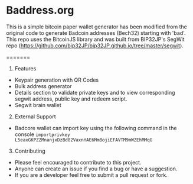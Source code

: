 # Baddress.org

This is a simple bitcoin paper wallet generator has been modified from the original code to generate Badcoin addresses (Bech32) starting with 'bad'. This repo uses the BitcoinJS library and was built from BIP32JP's SegWit repo (https://github.com/bip32JP/bip32JP.github.io/tree/master/segwit). 

=======

1. Features

 * Keypair generation with QR Codes
 * Bulk address generator
 * Details section to validate private keys and to view corresponding segwit address, public key and redeem script.
 * Segwit brain wallet
 
    
2. External Support

 * Badcore wallet can import key using the following command in the console 
 	`importprivkey L5eaxGKPZZMnanjxDzBd82VaxnHAE6MmBojiEFAVTM9mWZEhMMqG`
  
3. Contributing

 * Please feel encouraged to contribute to this project. 
 * Anyone can create an issue if you find a bug or have a suggestion. 
 * If you are a developer feel free to submit a pull request or fork.
 
